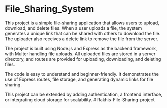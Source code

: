 ﻿# File_Sharing_System

This project is a simple file-sharing application that allows users to upload, download, and delete files. When a user uploads a file, the system generates a unique link that can be shared with others to download the file. The uploader also receives a delete link to remove the file from the server.

The project is built using Node.js and Express as the backend framework, with Multer handling file uploads. All uploaded files are stored in a server directory, and routes are provided for uploading, downloading, and deleting files.

The code is easy to understand and beginner-friendly. It demonstrates the use of Express routes, file storage, and generating dynamic links for file sharing.

This project can be extended by adding authentication, a frontend interface, or integrating cloud storage for scalability.
#   R a k h i s - F i l e - S h a r i n g - p r o j e c t  
 